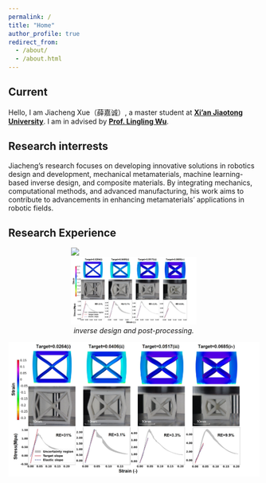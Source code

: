 ```yaml
---
permalink: /
title: "Home"
author_profile: true
redirect_from: 
  - /about/
  - /about.html
---
```


## Current
Hello, I am Jiacheng Xue（薛嘉诚）, a master student at [**Xi’an Jiaotong University**](https://en.xjtu.edu.cn/). I am in  advised by [**Prof. Lingling Wu**](https://gr.xjtu.edu.cn/en/web/lingling.wu/home).

## Research interrests

Jiacheng’s research focuses on developing innovative solutions in robotics design and development, mechanical metamaterials, machine learning-based inverse design, and composite materials. By integrating mechanics, computational methods, and advanced manufacturing, his work aims to contribute to advancements in enhancing metamaterials’ applications in robotic fields.

## Research Experience

<p align="center">
  <img src="/images/500x300.png" width="50%" style="display: inline-block;">
  <img src="/images//inverse_results.jpg" width="50%" style="display: inline-block;">
  <br>
  <em style="display: inline-block; width: 50%;">inverse design and post-processing.</em>
</p>

![Editing a markdown file for a talk](/images/inverse_results.jpg)
